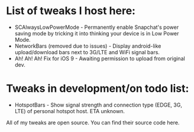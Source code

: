 # List of tweaks I host here:
- SCAlwaysLowPowerMode - Permanently enable Snapchat's power saving mode by tricking it into thinking your device is in Low Power Mode.
- NetworkBars (removed due to issues) - Display android-like upload/download bars next to 3G/LTE and WiFi signal bars.
- Ah! Ah! Ah! Fix for iOS 9 - Awaiting permission to upload from original dev.
# Tweaks in development/on todo list:
- HotspotBars - Show signal strength and connection type (EDGE, 3G, LTE) of personal hotspot host. ETA unknown.

All of my tweaks are open source. You can find their source code here.
